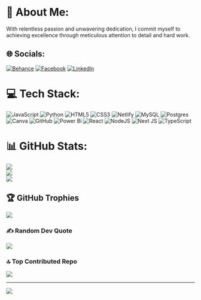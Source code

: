 # 💫 About Me:
With relentless passion and unwavering dedication, I commit myself to achieving excellence through meticulous attention to detail and hard work.


## 🌐 Socials:
[![Behance](https://img.shields.io/badge/Behance-1769ff?logo=behance&logoColor=white)](https://behance.net/https://itsjustme.netlify.app/) [![Facebook](https://img.shields.io/badge/Facebook-%231877F2.svg?logo=Facebook&logoColor=white)](https://facebook.com/https://www.facebook.com/sami.islam.3975) [![LinkedIn](https://img.shields.io/badge/LinkedIn-%230077B5.svg?logo=linkedin&logoColor=white)](https://linkedin.com/in/www.linkedin.com/in/samiulislam7) 

# 💻 Tech Stack:
![JavaScript](https://img.shields.io/badge/javascript-%23323330.svg?style=for-the-badge&logo=javascript&logoColor=%23F7DF1E) ![Python](https://img.shields.io/badge/python-3670A0?style=for-the-badge&logo=python&logoColor=ffdd54) ![HTML5](https://img.shields.io/badge/html5-%23E34F26.svg?style=for-the-badge&logo=html5&logoColor=white) ![CSS3](https://img.shields.io/badge/css3-%231572B6.svg?style=for-the-badge&logo=css3&logoColor=white) ![Netlify](https://img.shields.io/badge/netlify-%23000000.svg?style=for-the-badge&logo=netlify&logoColor=#00C7B7) ![MySQL](https://img.shields.io/badge/mysql-4479A1.svg?style=for-the-badge&logo=mysql&logoColor=white) ![Postgres](https://img.shields.io/badge/postgres-%23316192.svg?style=for-the-badge&logo=postgresql&logoColor=white) ![Canva](https://img.shields.io/badge/Canva-%2300C4CC.svg?style=for-the-badge&logo=Canva&logoColor=white) ![GitHub](https://img.shields.io/badge/github-%23121011.svg?style=for-the-badge&logo=github&logoColor=white) ![Power Bi](https://img.shields.io/badge/power_bi-F2C811?style=for-the-badge&logo=powerbi&logoColor=black) ![React](https://img.shields.io/badge/react-%2320232a.svg?style=for-the-badge&logo=react&logoColor=%2361DAFB) ![NodeJS](https://img.shields.io/badge/node.js-6DA55F?style=for-the-badge&logo=node.js&logoColor=white) ![Next JS](https://img.shields.io/badge/Next-black?style=for-the-badge&logo=next.js&logoColor=white) ![TypeScript](https://img.shields.io/badge/typescript-%23007ACC.svg?style=for-the-badge&logo=typescript&logoColor=white)
# 📊 GitHub Stats:
![](https://github-readme-stats.vercel.app/api?username=SamStar0987&theme=aura&hide_border=false&include_all_commits=false&count_private=false)<br/>
![](https://github-readme-streak-stats.herokuapp.com/?user=SamStar0987&theme=aura&hide_border=false)<br/>
![](https://github-readme-stats.vercel.app/api/top-langs/?username=SamStar0987&theme=aura&hide_border=false&include_all_commits=false&count_private=false&layout=compact)

## 🏆 GitHub Trophies
![](https://github-profile-trophy.vercel.app/?username=SamStar0987&theme=radical&no-frame=false&no-bg=true&margin-w=4)

### ✍️ Random Dev Quote
![](https://quotes-github-readme.vercel.app/api?type=horizontal&theme=tokyonight)

### 🔝 Top Contributed Repo
![](https://github-contributor-stats.vercel.app/api?username=SamStar0987&limit=5&theme=dark&combine_all_yearly_contributions=true)

---
[![](https://visitcount.itsvg.in/api?id=SamStar0987&icon=5&color=0)](https://visitcount.itsvg.in)

<!-- Proudly created with GPRM ( https://gprm.itsvg.in ) -->
